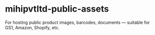 # mihipvtltd-public-assets
For hosting public product images, barcodes, documents — suitable for GS1, Amazon, Shopify, etc.
